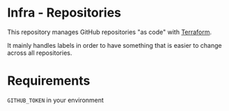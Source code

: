 # Infra - Repositories

This repository manages GitHub repositories "as code" with
[Terraform](https://www.terraform.io/).

It mainly handles labels in order to have something that is easier to change
across all repositories.

# Requirements

`GITHUB_TOKEN` in your environment
